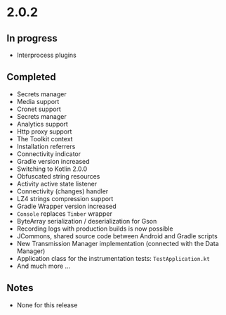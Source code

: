 # 2.0.2

## In progress

- Interprocess plugins

## Completed

- Secrets manager
- Media support
- Cronet support
- Secrets manager
- Analytics support
- Http proxy support
- The Toolkit context
- Installation referrers
- Connectivity indicator
- Gradle version increased
- Switching to Kotlin 2.0.0
- Obfuscated string resources
- Activity active state listener
- Connectivity (changes) handler
- LZ4 strings compression support
- Gradle Wrapper version increased
- `Console` replaces `Timber` wrapper
- ByteArray serialization / deserialization for Gson
- Recording logs with production builds is now possible
- JCommons, shared source code between Android and Gradle scripts
- New Transmission Manager implementation (connected with the Data Manager)
- Application class for the instrumentation tests: `TestApplication.kt`
- And much more ...

## Notes

- None for this release
